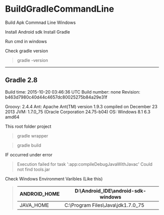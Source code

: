 # BuildGradleCommandLine

Build Apk Commnad Line Windows

Install Android sdk
Install Gradle

Run cmd in windows

Check gradle version

> gradle -version

------------------------------------------------------------
Gradle 2.8
------------------------------------------------------------

Build time:   2015-10-20 03:46:36 UTC
Build number: none
Revision:     b463d7980c40d44c4657dc80025275b84a29e31f

Groovy:       2.4.4
Ant:          Apache Ant(TM) version 1.9.3 compiled on December 23 2013
JVM:          1.7.0_75 (Oracle Corporation 24.75-b04)
OS:           Windows 8.1 6.3 amd64 


This root folder project

> gradle wrapper

> gradle build

IF occurred under error 

> Execution failed for task ':app:compileDebugJavaWithJavac'
> Could not find tools.jar
 
Check Windows Environment Varibles (Like this)

>|ANDROID_HOME|D:\Android_IDE\android-sdk-windows |
>|------------|-----------------------------------|
>|JAVA_HOME   |C:\Program Files\Java\jdk1.7.0_75  |


 
